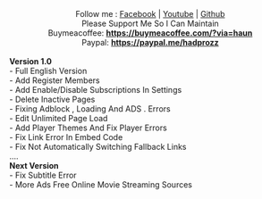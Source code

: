 <center>Follow me : <a href="https://www.facebook.com/haun.ytb/">Facebook</a> | <a href="https://www.youtube.com/c/HauNE?sub_confirmation=1">Youtube</a> | <a href="https://github.com/haumedia">Github</a><br />
Please Support Me So I Can Maintain
<br />
Buymeacoffee: <a href="https://buymeacoffee.com/?via=haun"><b>https://buymeacoffee.com/?via=haun</b></a><br />
Paypal: <a href="https://paypal.me/hadprozz"><b>https://paypal.me/hadprozz</b></a>
</center>
<br />
 <b>Version 1.0</b><br />
 - Full English Version <br />
 - Add Register Members<br />
 - Add Enable/Disable Subscriptions In Settings<br />
 - Delete Inactive Pages<br />
 - Fixing Adblock , Loading And ADS . Errors<br />
 - Edit Unlimited Page Load<br />
 - Add Player Themes And Fix Player Errors<br />
 - Fix Link Error In Embed Code <br />
 - Fix Not Automatically Switching Fallback Links <br />
.... <br />
 <b>Next Version</b><br />
  - Fix Subtitle Error <br />
  - More Ads Free Online Movie Streaming Sources <br />
 

